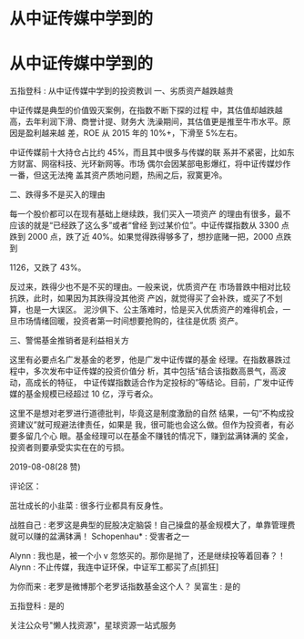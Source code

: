 # 从中证传媒中学到的

# 从中证传媒中学到的

五指登科 : 从中证传媒中学到的投资教训 一、劣质资产越跌越贵

中证传媒是典型的价值毁灭案例，在指数不断下探的过程 中，其估值却越跌越高，去年利润下滑、商誉计提、财务大 洗澡期间，其估值更是推至牛市水平。原因是盈利越来越 差，ROE 从 2015 年的 10%+，下滑至 5%左右。

中证传媒前十大持仓占比约 45%，而且其中很多与传媒的联 系并不紧密，比如东方财富、网宿科技、光环新网等。市场 偶尔会因某部电影爆红，将中证传媒炒作一番，但这无法掩 盖其资产质地问题，热闹之后，寂寞更冷。

二、跌得多不是买入的理由

每一个股价都可以在现有基础上继续跌，我们买入一项资产 的理由有很多，最不应该的就是“已经跌了这么多”或者“曾经 到过某价位”。中证传媒指数从 3300 点跌到 2000 点，跌了近 40%。如果觉得跌得够多了，想抄底赌一把，2000 点跌到

1126，又跌了 43%。

反过来，跌得少也不是不买的理由。一般来说，优质资产在 市场普跌中相对比较抗跌，此时，如果因为其跌得没其他资 产凶，就觉得买了会补跌，或买了不划算，也是一大误区。 泥沙俱下、公主落难时，恰是买入优质资产的难得机会，一 旦市场情绪回暖，投资者第一时间想要抢购的，往往是优质 资产。

三、警惕基金推销者是利益相关方

这里有必要点名广发基金的老罗，他是广发中证传媒的基金 经理。在指数暴跌过程中，多次发布中证传媒的投资价值分 析，其中包括“结合该指数高景气，高波动，高成长的特征， 中证传媒指数适合作为定投标的”等结论。目前，广发中证传 媒的基金规模已经超过 10 亿，浮亏者众。

这里不是想对老罗进行道德批判，毕竟这是制度激励的自然 结果，一句“不构成投资建议”就可规避法律责任，如果是 我，很可能也会这么做。但作为投资者，有必要多留几个心 眼。基金经理可以在基金不赚钱的情况下，赚到盆满钵满的 奖金，投资者则要承受实实在在的亏损。

2019-08-08(28 赞)

评论区：

茁壮成长的小韭菜 : 很多行业都具有反身性。

战胜自己 : 老罗这是典型的屁股决定脑袋！自己操盘的基金规模大了，单靠管理费就可以赚的盆满钵满！ Schopenhau* : 受害者之一

Alynn : 我也是，被一个小 v 忽悠买的。那你是抛了，还是继续投等着回春？！ Alynn : 不止传媒，我连中证环保，中证军工都买了点[抓狂]

为你而来 : 老罗是微博那个老罗话指数基金这个人？ 吴富生 : 是的

五指登科 : 是的

关注公众号"懒人找资源"，星球资源一站式服务